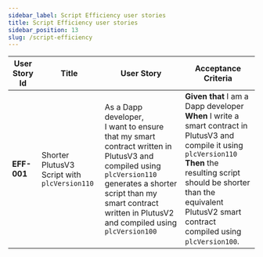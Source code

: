 ```yaml
---
sidebar_label: Script Efficiency user stories
title: Script Efficiency user stories
sidebar_position: 13
slug: /script-efficiency
--- 
```



| User Story Id | Title | User Story | Acceptance Criteria | 
| ------------- | ----- | ---------- | ------------------- | 
| **EFF-001** | Shorter PlutusV3 Script with `plcVersion110` | As a Dapp developer,<br>I want to ensure that my smart contract written in PlutusV3 and compiled using `plcVersion110` generates a shorter script than my smart contract written in PlutusV2 and compiled using `plcVersion100` | **Given that** I am a Dapp developer<br>**When** I write a smart contract in PlutusV3 and compile it using `plcVersion110`<br>**Then** the resulting script should be shorter than the equivalent PlutusV2 smart contract compiled using `plcVersion100`. | 